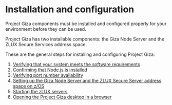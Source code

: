 # Installation and configuration

Project Giza components must be installed and configured properly for your environment before they can be used.

Project Giza has two installable components: the Giza Node Server and the ZLUX Secure Services address space.

These are the general steps for installing and configuring Project Giza:

1.  [Verifying that your system meets the software requirements](mvd-verifysystemswreqs.md)
2.  [Confirming that Node.js is installed](mvd-instconfirmnodejsinstalled.md)
3.  [Verifying port number availability](mvd-instverifyportnumavailable.md)
4.  [Setting up the Giza Node Server and the ZLUX Secure Server address space on z/OS](mvd-instsetupeverythingonzos.md)
4.  [Starting the zLUX servers](mvd-startzluxserver.md)
5.  [Opening the Project Giza desktop in a browser](mvd-instopendesktopbrowser.md)
